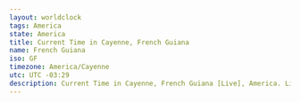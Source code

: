 ```yaml
---
layout: worldclock
tags: America
state: America
title: Current Time in Cayenne, French Guiana
name: French Guiana
iso: GF
timezone: America/Cayenne
utc: UTC -03:29
description: Current Time in Cayenne, French Guiana [Live], America. Live update now time in Cayenne, timezone America/Cayenne, UTC -03:29, Country ISO code & Current Local Time.
---
```


